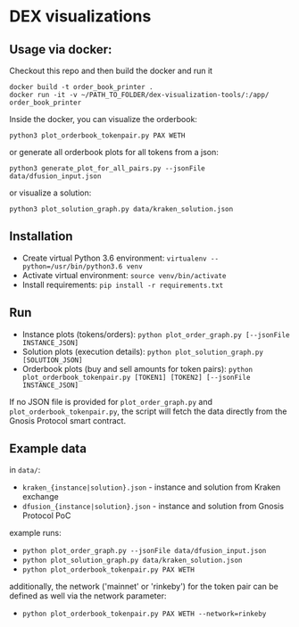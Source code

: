 # DEX visualizations

## Usage via docker:

Checkout this repo and then build the docker and run it

```
docker build -t order_book_printer .
docker run -it -v ~/PATH_TO_FOLDER/dex-visualization-tools/:/app/ order_book_printer
```

Inside the docker, you can visualize the orderbook:

```
python3 plot_orderbook_tokenpair.py PAX WETH
```

or generate all orderbook plots for all tokens from a json:

```
python3 generate_plot_for_all_pairs.py --jsonFile data/dfusion_input.json
```

or visualize a solution:

```
python3 plot_solution_graph.py data/kraken_solution.json
```

## Installation

- Create virtual Python 3.6 environment: `virtualenv --python=/usr/bin/python3.6 venv`
- Activate virtual environment: `source venv/bin/activate`
- Install requirements: `pip install -r requirements.txt`

## Run

- Instance plots (tokens/orders): `python plot_order_graph.py [--jsonFile INSTANCE_JSON]`
- Solution plots (execution details): `python plot_solution_graph.py [SOLUTION_JSON]`
- Orderbook plots (buy and sell amounts for token pairs): `python plot_orderbook_tokenpair.py [TOKEN1] [TOKEN2] [--jsonFile INSTANCE_JSON]`

If no JSON file is provided for `plot_order_graph.py` and `plot_orderbook_tokenpair.py`, the script will fetch the data directly from the Gnosis Protocol smart contract.

## Example data

in `data/`:

- `kraken_{instance|solution}.json` - instance and solution from Kraken exchange
- `dfusion_{instance|solution}.json` - instance and solution from Gnosis Protocol PoC

example runs:

- `python plot_order_graph.py --jsonFile data/dfusion_input.json`
- `python plot_solution_graph.py data/kraken_solution.json`
- `python plot_orderbook_tokenpair.py PAX WETH`

additionally, the network ('mainnet' or 'rinkeby') for the token pair can be defined as well via the network parameter:

- `python plot_orderbook_tokenpair.py PAX WETH --network=rinkeby`
